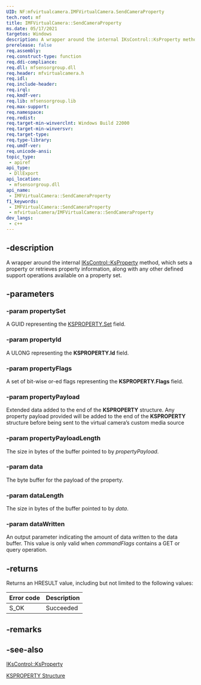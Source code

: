 ```yaml
---
UID: NF:mfvirtualcamera.IMFVirtualCamera.SendCameraProperty
tech.root: mf
title: IMFVirtualCamera::SendCameraProperty
ms.date: 05/17/2021
targetos: Windows
description: A wrapper around the internal IKsControl::KsProperty method.
prerelease: false
req.assembly: 
req.construct-type: function
req.ddi-compliance: 
req.dll: mfsensorgroup.dll
req.header: mfvirtualcamera.h
req.idl: 
req.include-header: 
req.irql: 
req.kmdf-ver: 
req.lib: mfsensorgroup.lib
req.max-support: 
req.namespace: 
req.redist: 
req.target-min-winverclnt: Windows Build 22000
req.target-min-winversvr: 
req.target-type: 
req.type-library: 
req.umdf-ver: 
req.unicode-ansi: 
topic_type:
 - apiref
api_type:
 - DllExport
api_location:
 - mfsensorgroup.dll
api_name:
 - IMFVirtualCamera::SendCameraProperty
f1_keywords:
 - IMFVirtualCamera::SendCameraProperty
 - mfvirtualcamera/IMFVirtualCamera::SendCameraProperty
dev_langs:
 - c++
---
```


## -description

A wrapper around the internal [IKsControl::KsProperty](/drivers/ddi/ksproxy/nf-ksproxy-ikscontrol-ksproperty) method, which sets a property or retrieves property information, along with any other defined support operations available on a property set.

## -parameters

### -param propertySet

A GUID representing the [KSPROPERTY.Set](/windows-hardware/drivers/stream/ksmethod-structure) field.

### -param propertyId

A ULONG representing the **KSPROPERTY.Id** field.

### -param propertyFlags

A set of bit-wise or-ed flags representing the **KSPROPERTY.Flags** field.

### -param propertyPayload

Extended data added to the end of the **KSPROPERTY** structure. Any property payload provided will be added to the end of the **KSPROPERTY** structure before being sent to the virtual camera’s custom media source

### -param propertyPayloadLength

The size in bytes of the buffer pointed to by *propertyPayload*.

### -param data

The byte buffer for the payload of the property.

### -param dataLength

The size in bytes of the buffer pointed to by *data*.

### -param dataWritten

An output parameter indicating the amount of data written to the data buffer.  This value is only valid when *commandFlags* contains a GET or query operation.

## -returns

Returns an HRESULT value, including but not limited to the following values:

| Error code | Description |
|------------|-------------|
| S_OK    | Succeeded |


## -remarks


## -see-also

[IKsControl::KsProperty](/drivers/ddi/ksproxy/nf-ksproxy-ikscontrol-ksproperty)

[KSPROPERTY Structure](/windows-hardware/drivers/stream/ksmethod-structure)